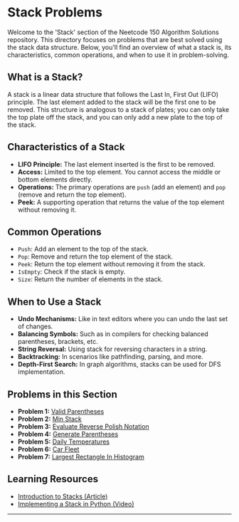 # Stack Problems

Welcome to the 'Stack' section of the Neetcode 150 Algorithm Solutions repository. This directory focuses on problems that are best solved using the stack data structure. Below, you'll find an overview of what a stack is, its characteristics, common operations, and when to use it in problem-solving.

## What is a Stack?

A stack is a linear data structure that follows the Last In, First Out (LIFO) principle. The last element added to the stack will be the first one to be removed. This structure is analogous to a stack of plates; you can only take the top plate off the stack, and you can only add a new plate to the top of the stack.

## Characteristics of a Stack

- **LIFO Principle:** The last element inserted is the first to be removed.
- **Access:** Limited to the top element. You cannot access the middle or bottom elements directly.
- **Operations:** The primary operations are `push` (add an element) and `pop` (remove and return the top element).
- **Peek:** A supporting operation that returns the value of the top element without removing it.

## Common Operations

- `Push`: Add an element to the top of the stack.
- `Pop`: Remove and return the top element of the stack.
- `Peek`: Return the top element without removing it from the stack.
- `IsEmpty`: Check if the stack is empty.
- `Size`: Return the number of elements in the stack.

## When to Use a Stack

- **Undo Mechanisms:** Like in text editors where you can undo the last set of changes.
- **Balancing Symbols:** Such as in compilers for checking balanced parentheses, brackets, etc.
- **String Reversal:** Using stack for reversing characters in a string.
- **Backtracking:** In scenarios like pathfinding, parsing, and more.
- **Depth-First Search:** In graph algorithms, stacks can be used for DFS implementation.

## Problems in this Section

- **Problem 1:** [Valid Parentheses](/Solutions/Valid%20Parentheses.py)
- **Problem 2:** [Min Stack](/Solutions/Min%20Stack.py)
- **Problem 3:** [Evaluate Reverse Polish Notation](/Solutions/Evaluate%20Reverse%20Polish%20Notation.py)
- **Problem 4:** [Generate Parentheses](/Solutions/Generate%20Parentheses.py)
- **Problem 5:** [Daily Temperatures](/Solutions/Daily%20Temperatures.py)
- **Problem 6:** [Car Fleet](/Solutions/Car%20Fleet.py)
- **Problem 7:** [Largest Rectangle In Histogram](/Solutions/Largest%20Rectangle%20In%20Histogram.py)


## Learning Resources

- [Introduction to Stacks (Article)](https://example.com/intro-to-stacks)
- [Implementing a Stack in Python (Video)](https://example.com/stack-implementation)

---

